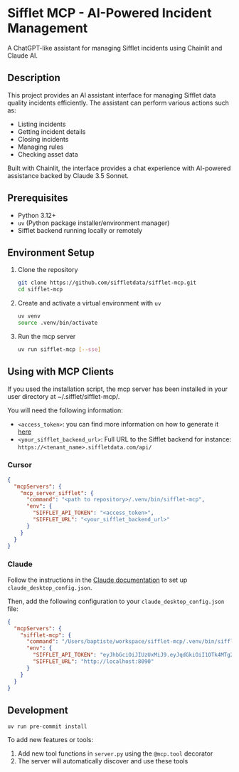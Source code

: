 # Sifflet MCP - AI-Powered Incident Management

A ChatGPT-like assistant for managing Sifflet incidents using Chainlit and Claude AI.

## Description

This project provides an AI assistant interface for managing Sifflet data quality incidents efficiently. The assistant can perform various actions
such as:

- Listing incidents
- Getting incident details
- Closing incidents
- Managing rules
- Checking asset data

Built with Chainlit, the interface provides a chat experience with AI-powered assistance backed by Claude 3.5 Sonnet.

## Prerequisites

- Python 3.12+
- `uv` (Python package installer/environment manager)
- Sifflet backend running locally or remotely

## Environment Setup

1. Clone the repository
   ```bash
   git clone https://github.com/siffletdata/sifflet-mcp.git
   cd sifflet-mcp
   ```

2. Create and activate a virtual environment with `uv`
   ```bash
   uv venv
   source .venv/bin/activate
   ```

3. Run the mcp server
   ```bash
   uv run sifflet-mcp [--sse]
   ```

## Using with MCP Clients

If you used the installation script, the mcp server has been installed in your user directory at ~/.sifflet/sifflet-mcp/.

You will need the following information:
- `<access_token>`: you can find more information on how to generate it [here](https://docs.siffletdata.com/docs/generate-an-api-token)
- `<your_sifflet_backend_url>`: Full URL to the Sifflet backend for instance: `https://<tenant_name>.siffletdata.com/api/`

### Cursor
```json
{
  "mcpServers": {
    "mcp_server_sifflet": {
      "command": "<path to repository>/.venv/bin/sifflet-mcp",
      "env": {
        "SIFFLET_API_TOKEN": "<access_token>",
        "SIFFLET_URL": "<your_sifflet_backend_url>"
      }
    }
  }
}
```

### Claude

Follow the instructions in the [Claude documentation](https://modelcontextprotocol.io/quickstart/user#2-add-the-filesystem-mcp-server) to set up `claude_desktop_config.json`.

Then, add the following configuration to your `claude_desktop_config.json` file:

```json
{
  "mcpServers": {
    "sifflet-mcp": {
      "command": "/Users/baptiste/workspace/sifflet-mcp/.venv/bin/sifflet-mcp",
      "env": {
        "SIFFLET_API_TOKEN": "eyJhbGciOiJIUzUxMiJ9.eyJqdGkiOiI1OTk4MTg2Yi05YjJmLTQzMGQtODMxNy1hZWYxNDNjOTFkMDkiLCJpc3MiOiJBY2Nlc3NUb2tlblNlcnZpY2UiLCJleHAiOjE4MDg0MDMwMTcsImF1dGhvcml0aWVzIjoiQWRtaW4ifQ.nsFKUuC2s8ZHrhPeNgyjgu07CUVDq7DJyScUn1ln74IB4SRo3OaTdKi0X2xMIIycojsgyPrBSOQ_y0v7EFDspQ",
        "SIFFLET_URL": "http://localhost:8090"
      }
    }
  }
}


```

## Development

```
uv run pre-commit install
```

To add new features or tools:

1. Add new tool functions in `server.py` using the `@mcp.tool` decorator
2. The server will automatically discover and use these tools
